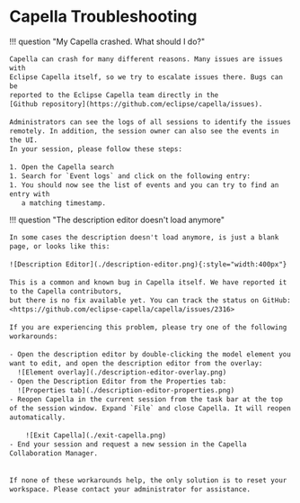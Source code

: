 <!--
 ~ SPDX-FileCopyrightText: Copyright DB InfraGO AG and contributors
 ~ SPDX-License-Identifier: Apache-2.0
 -->

# Capella Troubleshooting

!!! question "My Capella crashed. What should I do?"

    Capella can crash for many different reasons. Many issues are issues with
    Eclipse Capella itself, so we try to escalate issues there. Bugs can be
    reported to the Eclipse Capella team directly in the
    [Github repository](https://github.com/eclipse/capella/issues).

    Administrators can see the logs of all sessions to identify the issues
    remotely. In addition, the session owner can also see the events in the UI.
    In your session, please follow these steps:

    1. Open the Capella search
    1. Search for `Event logs` and click on the following entry:
    1. You should now see the list of events and you can try to find an entry with
       a matching timestamp.

!!! question "The description editor doesn't load anymore"

    In some cases the description doesn't load anymore, is just a blank page, or looks like this:

    ![Description Editor](./description-editor.png){:style="width:400px"}

    This is a common and known bug in Capella itself. We have reported it to the Capella contributors,
    but there is no fix available yet. You can track the status on GitHub: <https://github.com/eclipse-capella/capella/issues/2316>

    If you are experiencing this problem, please try one of the following workarounds:

    - Open the description editor by double-clicking the model element you want to edit, and open the description editor from the overlay:
      ![Element overlay](./description-editor-overlay.png)
    - Open the Description Editor from the Properties tab:
      ![Properties tab](./description-editor-properties.png)
    - Reopen Capella in the current session from the task bar at the top of the session window. Expand `File` and close Capella. It will reopen automatically.

        ![Exit Capella](./exit-capella.png)
    - End your session and request a new session in the Capella Collaboration Manager.


    If none of these workarounds help, the only solution is to reset your workspace. Please contact your administrator for assistance.
